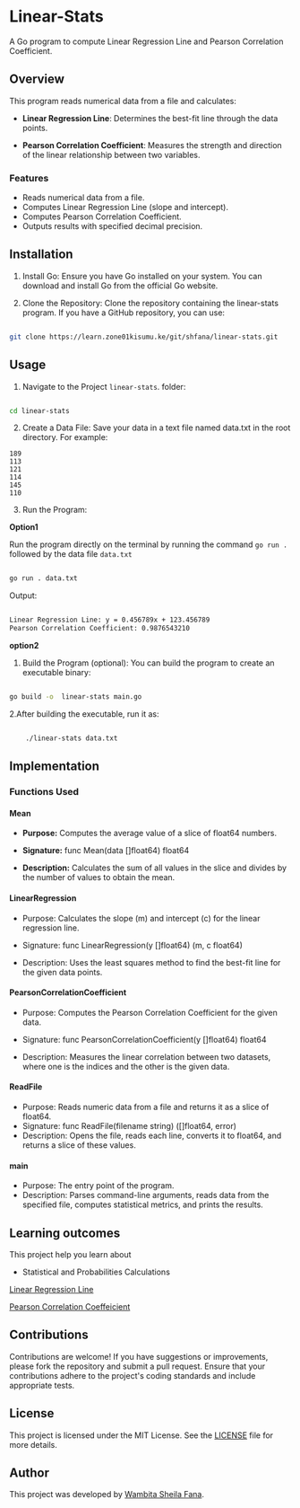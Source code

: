 # Linear-Stats

A Go program to compute  Linear Regression Line and Pearson Correlation Coefficient.

## Overview

This program reads numerical data from a file and calculates:

 + **Linear Regression Line**: Determines the best-fit line through the data points.
    
 + **Pearson Correlation Coefficient**: Measures the strength and direction of the linear relationship between two variables.

### Features

 - Reads numerical data from a file.
 - Computes Linear Regression Line (slope and intercept).
 - Computes Pearson Correlation Coefficient.
 - Outputs results with specified decimal precision.

## Installation

1. Install Go: Ensure you have Go installed on your system. You can download and install Go from the official Go website.

2. Clone the Repository: Clone the repository containing the linear-stats program. If you have a GitHub repository, you can use:

 ```  bash

git clone https://learn.zone01kisumu.ke/git/shfana/linear-stats.git
```


## Usage

1. Navigate to the Project `linear-stats`. folder:

```bash

cd linear-stats
```

2. Create a Data File: Save your data in a text file named data.txt in the root directory. For example:
```
189
113
121
114
145
110
```
3. Run the Program:


**Option1**

Run the program directly on the terminal by running the command `go run . ` followed by the data file `data.txt`

```sh

go run . data.txt
```
Output:

```bash

Linear Regression Line: y = 0.456789x + 123.456789
Pearson Correlation Coefficient: 0.9876543210
```

**option2**

1. Build the Program (optional): You can build the program to create an executable binary:

```sh

go build -o  linear-stats main.go
```


2.After building the executable, run it as:

```sh

    ./linear-stats data.txt
```
## Implementation

### Functions Used

#### Mean
 - **Purpose:** Computes the average value of a slice of float64 numbers.

 - **Signature:** func Mean(data []float64) float64

 - **Description:** Calculates the sum of all values in the slice and divides by the number of values to obtain the mean.

#### LinearRegression
- Purpose: Calculates the slope (m) and intercept (c) for the linear regression line.

- Signature: func LinearRegression(y []float64) (m, c float64)

- Description: Uses the least squares method to find the best-fit line for the given data points.

#### PearsonCorrelationCoefficient
- Purpose: Computes the Pearson Correlation Coefficient for the given data.
        
- Signature: func PearsonCorrelationCoefficient(y []float64) float64

- Description: Measures the linear correlation between two datasets, where one is the indices and the other is the given data.

#### ReadFile
- Purpose: Reads numeric data from a file and returns it as a slice of float64.
- Signature: func ReadFile(filename string) ([]float64, error)
- Description: Opens the file, reads each line, converts it to float64, and returns a slice of these values.

#### main
- Purpose: The entry point of the program.
- Description: Parses command-line arguments, reads data from the specified file, computes statistical metrics, and prints the results.

## Learning outcomes

This project help you learn about

- Statistical and Probabilities Calculations 

 [Linear Regression Line]('https://en.wikipedia.org/wiki/Linear_regression')

 [Pearson Correlation Coeffeicient]('https://en.wikipedia.org/wiki/Pearson_correlation_coefficient')


## Contributions

Contributions are welcome! If you have suggestions or improvements, please fork the repository and submit a pull request. Ensure that your contributions adhere to the project's coding standards and include appropriate tests.

## License

This project is licensed under the MIT License. See the [LICENSE](LICENSE) file for more details.

## Author

This project was developed by [Wambita Sheila Fana]('https://learn.zone01kisumu.ke/git/shfana').